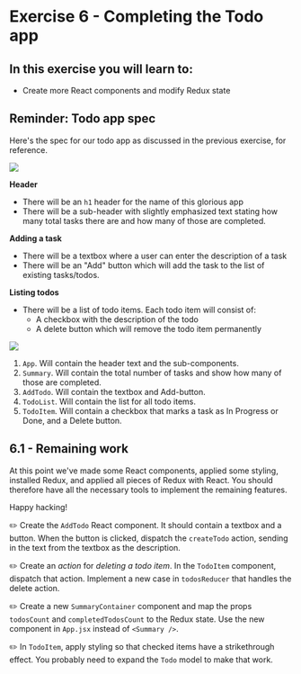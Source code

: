 # Exercise 6 - Completing the Todo app

## In this exercise you will learn to:

- Create more React components and modify Redux state

## Reminder: Todo app spec

Here's the spec for our todo app as discussed in the previous exercise, for reference.

![](../images/todo-app.png)

**Header**

* There will be an `h1` header for the name of this glorious app
* There will be a sub-header with slightly emphasized text stating how many total tasks there are and how many of those are completed.

**Adding a task**

* There will be a textbox where a user can enter the description of a task
* There will be an "Add" button which will add the task to the list of existing tasks/todos.

**Listing todos**

* There will be a list of todo items. Each todo item will consist of:
  * A checkbox with the description of the todo
  * A delete button which will remove the todo item permanently

![](../images/todo-app-components.png)

1. `App`. Will contain the header text and the sub-components.
1. `Summary`. Will contain the total number of tasks and show how many of those are completed.
1. `AddTodo`. Will contain the textbox and Add-button.
1. `TodoList`. Will contain the list for all todo items.
1. `TodoItem`. Will contain a checkbox that marks a task as In Progress or Done, and a Delete button.

## 6.1 - Remaining work

At this point we've made some React components, applied some styling, installed Redux, and applied all pieces of Redux with React. You should therefore have all the necessary tools to implement the remaining features.

Happy hacking!

:pencil2: Create the `AddTodo` React component. It should contain a textbox and a button. When the button is clicked, dispatch the `createTodo` action, sending in the text from the textbox as the description.

:pencil2: Create an _action_ for _deleting a todo item_. In the `TodoItem` component, dispatch that action. Implement a new case in `todosReducer` that handles the delete action.

:pencil2: Create a new `SummaryContainer` component and map the props `todosCount` and `completedTodosCount` to the Redux state. Use the new component in `App.jsx` instead of `<Summary />`.

:pencil2: In `TodoItem`, apply styling so that checked items have a strikethrough effect. You probably need to expand the `Todo` model to make that work.
